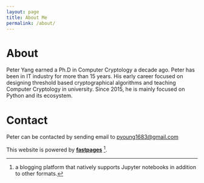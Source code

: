 ```yaml
---
layout: page
title: About Me
permalink: /about/
---
```

# About
Peter Yang earned a Ph.D in Computer Cryptology a decade ago. Peter has been in IT industry for more than 15 years. His early career focused on designing threshold based cryptographical algorithms and teaching Computer Cryptology in university. Since 2015, he is mainly focused on Python and its ecosystem. 

# Contact
Peter can be contacted by sending email to pyoung1683@gmail.com

This website is powered by **[fastpages](https://github.com/fastai/fastpages)** [^1].



[^1]:a blogging platform that natively supports Jupyter notebooks in addition to other formats.
